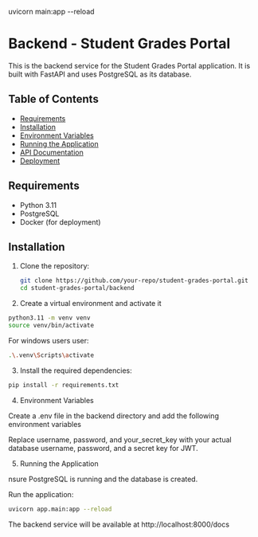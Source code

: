 uvicorn main:app --reload

# Backend - Student Grades Portal

This is the backend service for the Student Grades Portal application. It is built with FastAPI and uses PostgreSQL as its database.

## Table of Contents

- [Requirements](#requirements)
- [Installation](#installation)
- [Environment Variables](#environment-variables)
- [Running the Application](#running-the-application)
- [API Documentation](#api-documentation)
- [Deployment](#deployment)

## Requirements

- Python 3.11
- PostgreSQL
- Docker (for deployment)

## Installation

1. Clone the repository:

   ```bash
   git clone https://github.com/your-repo/student-grades-portal.git
   cd student-grades-portal/backend
   ```

2. Create a virtual environment and activate it

```bash
python3.11 -m venv venv
source venv/bin/activate
```

For windows users user:

```bash
.\.venv\Scripts\activate
```

3. Install the required dependencies:

```bash
pip install -r requirements.txt
```

4. Environment Variables

Create a .env file in the backend directory and add the following environment variables

Replace username, password, and your_secret_key with your actual database username, password, and a secret key for JWT.

5. Running the Application

nsure PostgreSQL is running and the database is created.

Run the application:

```bash
uvicorn app.main:app --reload
```

The backend service will be available at http://localhost:8000/docs
